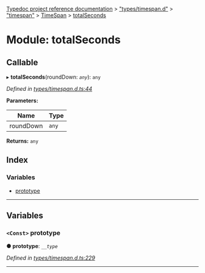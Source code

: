 [Typedoc project reference documentation](../README.md) > ["types/timespan.d"](../modules/_types_timespan_d_.md) > ["timespan"](../modules/_types_timespan_d_._timespan_.md) > [TimeSpan](../classes/_types_timespan_d_._timespan_.timespan.md) > [totalSeconds](../modules/_types_timespan_d_._timespan_.timespan.totalseconds.md)

# Module: totalSeconds

## Callable
▸ **totalSeconds**(roundDown: *`any`*): `any`

*Defined in [types/timespan.d.ts:44](https://github.com/DocuWare/REST-Sample-TS/blob/master/src/types/timespan.d.ts#L44)*

**Parameters:**

| Name | Type |
| ------ | ------ |
| roundDown | `any` |

**Returns:** `any`

## Index

### Variables

* [prototype](_types_timespan_d_._timespan_.timespan.totalseconds.md#prototype)

---

## Variables

<a id="prototype"></a>

### `<Const>` prototype

**● prototype**: *`__type`*

*Defined in [types/timespan.d.ts:229](https://github.com/DocuWare/REST-Sample-TS/blob/master/src/types/timespan.d.ts#L229)*

___

